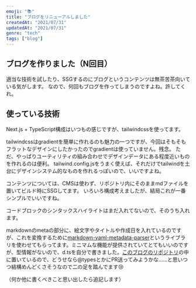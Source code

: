 ```yaml
---
emoji: "📚"
title: "ブログをリニューアルしました"
createdAt: "2021/07/31"
updatedAt: "2021/07/31"
genre: "tech"
tags: ["blog"]
---
```


## ブログを作りました（N回目）

適当な技術を試したり、SSGするのにブログというコンテンツは無茶苦茶向いている気がします。
なので、何回もブログを作ってしまうのですよね。許してくれ。

## 使っている技術

Next.js + TypeScript構成はいつもの感じですが、tailwindcssを使ってます。

tailwindcssはgradientを簡単に作れるのも魅力の一つですが、今回はそもそもフラットなデザインにしたかったのでgradientは使っていません。残念。
ただ、やっぱりユーティリティの組み合わせでデザインデータにある程度近いものを作れるのは便利。
tailwind.config.jsをうまく使えば、それだけでtailwindを土台にデザインシステム的なものを作れるっぽいので、いいですよね。

コンテンツについては、CMSは使わず、リポジトリ内にそのままmdファイルを置いてビルド時にSSGしてます。
いろいろ構成考えましたが、結局これが一番シンプルでいいですね。

コードブロックのシンタックスハイライトはまだ入れてないので、そのうち入れます。

markdownのmetaの部分に、絵文字やタイトルや作成日を入れているのですが、これを変換するために[markdown-yaml-metadata-parser](https://github.com/ilterra/markdown-yaml-metadata-parser)というライブラリを使わせてもらってます。ミニマムな機能が提供されていてとてもいいのですが、型情報がないので、d.tsを自分で書きました。[このブログのリポジトリ](https://github.com/AsazuTaiga/tailwind-next-blog)の中に置いているので、どうせなら@typesとかにPR送ってみようかな……と思いつつ結構めんどくさそうなので二の足を踏んでます😢

（何か他に書くべきこと思い出したら追記します）
